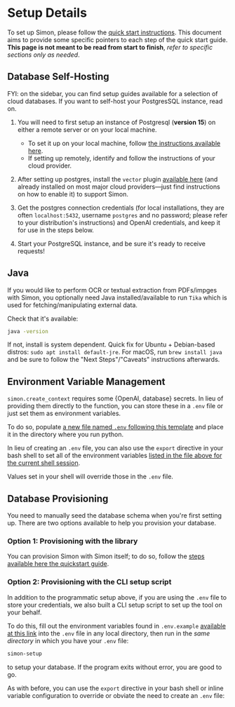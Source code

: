 # Setup Details
To set up Simon, please follow the [quick start instructions](../start.md). This document aims to provide some specific pointers to each step of the quick start guide. **This page is not meant to be read from start to finish**, *refer to specific sections only as needed*.

## Database Self-Hosting
FYI: on the sidebar, you can find setup guides available for a selection of cloud databases. If you want to self-host your PostgresSQL instance, read on.

1. You will need to first setup an instance of Postgresql (**version 15**) on either a remote server or on your local machine.
    - To set it up on your local machine, follow [the instructions available here](https://www.postgresql.org/download/).
    - If setting up remotely, identify and follow the instructions of your cloud provider.

2. After setting up postgres, install the `vector` plugin [available here](https://github.com/pgvector/pgvector) (and already installed on most major cloud providers—just find instructions on how to enable it) to support Simon. 

3. Get the postgres connection credentials (for local installations, they are often `localhost:5432`, username `postgres` and no password; please refer to your distribution's instructions) and OpenAI credentials, and keep it for use in the steps below. 

4. Start your PostgreSQL instance, and be sure it's ready to receive requests!

<!-- To set it up on your local machine, follow [the instructions available here](https://www.postgresql.org/download/). If setting up remotely, identify and follow the instructions of your cloud provider. -->

<!-- After setting up postgres, install the `vector` plugin [available here](https://github.com/pgvector/pgvector) (and already installed on most major cloud providers—just find instructions on how to enable it) to support Simon.  -->

<!-- You will also need OpenAI credentials. This will be available be either with the OpenAI public API, or Azure OpenAI Services. -->

<!-- Get the postgres connection credentials (for local installations, they are often `localhost:5432`, username `postgres` and no password; please refer to your distribution's instructions) and OpenAI credentials, and keep it for use in the steps below.  -->

## Java
If you would like to perform OCR or textual extraction from PDFs/impges with Simon, you optionally need Java installed/available to run `Tika` which is used for fetching/manipulating external data.

Check that it's available:

```bash
java -version
```

If not, install is system dependent. Quick fix for Ubuntu + Debian-based distros: `sudo apt install default-jre`. For macOS, run `brew install java` and be sure to follow the "Next Steps"/"Caveats" instructions afterwards.

## Environment Variable Management
`simon.create_context` requires some {OpenAI, database} secrets. In lieu of providing them directly to the function, you can store these in a `.env` file or just set them as environment variables.

To do so, populate [a new file named `.env` following this template](https://github.com/Shabang-Systems/simon/blob/main/.env.example) and place it in the directory where you run python.

In lieu of creating an `.env` file, you can also use the `export` directive in your bash shell to set all of the environment variables [listed in the file above for the current shell session](https://github.com/Shabang-Systems/simon/blob/main/.env.example).

Values set in your shell will override those in the `.env` file.

## Database Provisioning

You need to manually seed the database schema when you're first setting up. There are two options available to help you provision your database.

### Option 1: Provisioning with the library
You can provision Simon with Simon itself; to do so, follow the [steps available here the quickstart guide](../start.md/#connect-to-database).

### Option 2: Provisioning with the CLI setup script
In addition to the programmatic setup above, if you are using the `.env` file to store your credentials, we also built a CLI setup script to set up the tool on your behalf.

To do this, fill out the environment variables found in `.env.example` [available at this link](https://github.com/Shabang-Systems/simon/blob/main/.env.example) into the `.env` file in any local directory, then run in the *same directory* in which you have your `.env` file:

```bash
simon-setup
```

to setup your database. If the program exits without error, you are good to go.

As with before, you can use the `export` directive in your bash shell or inline variable configuration to override or obviate the need to create an `.env` file:

